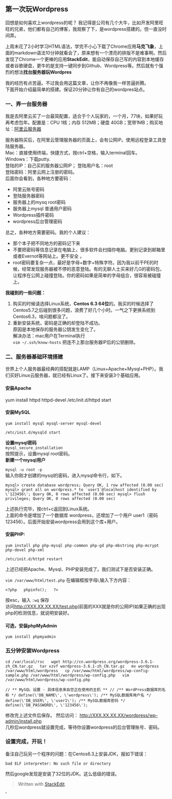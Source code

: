 <h2 class="wmd-title" id="第一次玩wordpress">第一次玩Wordpress</h2> <p>回想是如何喜欢上wordpress的呢？ 我记得是公司有几个大牛，比如开发阿里旺旺的兄弟，他们都有自己的博客，我观察了下，是wordpress搭建的。但一直没时间弄。</p> <p>上周末花了2小时学习HTML语法，学完不小心下载了Chrome应用<strong>马克飞象</strong>，上面的markdown语法10分钟就看会了，原来想有一个漂亮的排版不是难事啊。然后发现了Chrome一个更棒的应用<strong>StackEdit</strong>，能自动保存自己写的内容到本地缓存或者谷歌硬盘，更牛的是支持一键同步到Github、Wordpress等。然后就有个强烈的想法<strong>找台服务器玩Wordpres</strong>  </p> <p>我的经历有点苦逼。不过我会用这篇文章，让你不再像我一样苦逼折腾。 <br> 下面开始介绍最简单的搭建。保证20分钟让你有自己的wordpres站点。  </p> <h3 class="wmd-title" id="一、弄一台服务器">一、弄一台服务器</h3> <p>我是去阿里云买了一台最简配置，适合于个人玩家的，一个月，77块，如果好玩再考虑包年。配置是：CPU 1核；内存 512MB；硬盘 40GB；宽带1MB；购买地址：<a href="http://buy.aliyun.com/">阿里云服务器</a>    </p> <p>服务器购买后，在阿里云管理服务器的页面上，会有公网IP。使用远程登录工具登陆服务器。 <br> Mac：直接使用终端，快捷方式，按ctrl+空格，输入terminal回车。 <br> Windows：下载putty. <br> 登陆的IP：自己买的服务器公网IP； 登陆用户名：root <br> 登陆密码：阿里云网上注册的密码。 <br> 后面你会看到，各种地方要密码：  </p> <ul> <li>阿里云账号密码</li> <li>登陆服务器密码</li> <li>服务器上的mysq root密码</li> <li>服务器上mysql 普通用户密码</li> <li>Wordpress插件密码</li> <li>wordpress后台管理密码</li> </ul> <p>总之，各种地方需要密码。我的个人建议：</p> <ul> <li>那个本子把不同地方的密码记下来</li> <li>不要把密码等信息记录在电脑上，很多软件会扫描你电脑。更别记录到邮箱里或者Evernot等网站上。更不安全  。</li> <li>root密码要复杂一点，最好是字母+数字+特殊字符。因为我以前干PE的时候，经常发现服务器被不停的恶意登陆。有的无聊人士买来好几G的密码包，让程序在公网上碰撞登陆。你的密码如果是简单的字母组合，很容易被碰撞上。</li> </ul> <p><strong>我碰到的一些问题：</strong>  </p> <ol> <li>购买的时候请选择Linux系统，<strong>Centos 6.3  64位</strong>的。我买的时候选择了Centos5.7之后碰到很多问题，浪费了好几个小时。一气之下更换系统到Centos6.3，啥问题都没了。 </li> <li>重新安装系统，密码是正确的却登陆不成功。 <br> 原因是本地保存的服务器公钥发生变化了。 <br> 解决办法：mac用户在Terminal执行 <br> <code>vim ~/.ssh/know-hosts</code> 把连不上那台服务器IP后的公钥删除。</li> </ol> <h3 class="wmd-title" id="二、服务器基础环境搭建">二、服务器基础环境搭建</h3> <p>世界上个人服务器最经典的搭配就是LAMP（Linux+Apache+Mysql+PHP）。我们买好Linux云服务器，就已经有Linux了。接下来安装3个基础应用。</p> <h4 class="wmd-title" id="安装apache">安装Apache</h4> <p>yum install httpd httpd-devel /etc/init.d/httpd start  </p> <h4 class="wmd-title" id="安装mysql">安装MySQL</h4> <p><code>yum install mysql mysql-server mysql-devel</code></p> <p><code>/etc/init.d/mysqld start</code></p> <p><strong>设置mysql密码</strong> <br> <code>mysql_secure_installation</code> <br> 按照提示，设置mysql root密码。 <br> <strong>新建一个mysql用户</strong>    </p> <p><code>mysql -u root -p</code> <br> 输入你刚才创建的mysql的密码，进入mysql命令行，如下。</p> <pre class="prettyprint prettyprinted" style=""><code><span class="pln">mysql</span><span class="pun">&gt;</span><span class="pln"> create database wordpress</span><span class="pun">;</span><span class="pln"> </span><span class="typ">Query</span><span class="pln"> OK</span><span class="pun">,</span><span class="pln"> </span><span class="lit">1</span><span class="pln"> row affected </span><span class="pun">(</span><span class="lit">0.00</span><span class="pln"> sec</span><span class="pun">)</span><span class="pln"> mysql</span><span class="pun">&gt;</span><span class="pln"> grant all on wordpress</span><span class="pun">.*</span><span class="pln"> to </span><span class="str">`user1`</span><span class="lit">@localhost</span><span class="pln"> identified </span><span class="kwd">by</span><span class="pln"> </span><span class="str">\'123456\'</span><span class="pun">;</span><span class="pln"> </span><span class="typ">Query</span><span class="pln"> OK</span><span class="pun">,</span><span class="pln"> </span><span class="lit">0</span><span class="pln"> rows affected </span><span class="pun">(</span><span class="lit">0.00</span><span class="pln"> sec</span><span class="pun">)</span><span class="pln"> mysql</span><span class="pun">&gt;</span><span class="pln"> flush privileges</span><span class="pun">;</span><span class="pln"> </span><span class="typ">Query</span><span class="pln"> OK</span><span class="pun">,</span><span class="pln"> </span><span class="lit">0</span><span class="pln"> rows affected </span><span class="pun">(</span><span class="lit">0.00</span><span class="pln"> sec</span><span class="pun">)</span></code></pre> <p>上述执行完毕，按ctrl+c返回到Linux系统。 <br> 上面的命令是增加了一个数据库 wordpress，还增加了一个用户  user1（密码123456）。后面开始安装wordpress会用到这个库+用户。</p> <h4 class="wmd-title" id="安装php:">安装PHP:</h4> <pre class="prettyprint prettyprinted" style=""><code><span class="pln">yum install php php</span><span class="pun">-</span><span class="pln">mysql php</span><span class="pun">-</span><span class="pln">common php</span><span class="pun">-</span><span class="pln">gd php</span><span class="pun">-</span><span class="pln">mbstring php</span><span class="pun">-</span><span class="pln">mcrypt php</span><span class="pun">-</span><span class="pln">devel php</span><span class="pun">-</span><span class="pln">xml</span></code></pre> <p><code>/etc/init.d/httpd restart</code></p> <p>上述已经把Apache、Mysql、PHP安装完成了。我们测试下是否安装正确。</p> <p><code>vim /var/www/html/test.php</code> 在编辑框按字母i,输入下方内容：  </p> <pre class="prettyprint prettyprinted" style=""><code><span class="pun">&lt;?</span><span class="pln">php   phpinfo</span><span class="pun">();</span><span class="pln">   </span><span class="pun">?&gt;</span></code></pre> <p>按esc，输入   <code>:wq</code> 保存 <br> 访问<a href="http://XXX.XX.XX.XX/test.php">http://XXX.XX.XX.XX/test.php</a>(前面的XXX就是你的公网IP)如果正确的出现php的检测信息，就说明安装好。</p> <h4 class="wmd-title" id="可选，安装phpmyadmin">可选，安装phpMyAdmin</h4> <p><code>yum install phpmyadmin</code>  </p> <h3 class="wmd-title" id="五分钟安装wordpress">五分钟安装Wordpress</h3> <pre class="prettyprint prettyprinted" style=""><code><span class="pln">cd </span><span class="pun">/</span><span class="kwd">var</span><span class="pun">/</span><span class="kwd">local</span><span class="pun">/</span><span class="pln">rsc   wget http</span><span class="pun">:</span><span class="com">//cn.wordpress.org/wordpress-3.6.1-zh_CN.tar.gz  </span><span class="pln"> tar xzvf wordpress</span><span class="pun">-</span><span class="lit">3.6</span><span class="pun">.</span><span class="lit">1</span><span class="pun">-</span><span class="pln">zh_CN</span><span class="pun">.</span><span class="pln">tar</span><span class="pun">.</span><span class="pln">gz   mv wordpress </span><span class="pun">/</span><span class="kwd">var</span><span class="pun">/</span><span class="pln">www</span><span class="pun">/</span><span class="pln">html</span><span class="pun">/</span><span class="pln">wordpress   cp </span><span class="pun">/</span><span class="kwd">var</span><span class="pun">/</span><span class="pln">www</span><span class="pun">/</span><span class="pln">html</span><span class="pun">/</span><span class="pln">wordpress</span><span class="pun">/</span><span class="pln">wp</span><span class="pun">-</span><span class="pln">config</span><span class="pun">-</span><span class="pln">sample</span><span class="pun">.</span><span class="pln">php </span><span class="pun">/</span><span class="kwd">var</span><span class="pun">/</span><span class="pln">www</span><span class="pun">/</span><span class="pln">html</span><span class="pun">/</span><span class="pln">wordpress</span><span class="pun">/</span><span class="pln">wp</span><span class="pun">-</span><span class="pln">config</span><span class="pun">.</span><span class="pln">php   vim </span><span class="pun">/</span><span class="kwd">var</span><span class="pun">/</span><span class="pln">www</span><span class="pun">/</span><span class="pln">html</span><span class="pun">/</span><span class="pln">wordpress</span><span class="pun">/</span><span class="pln">wp</span><span class="pun">-</span><span class="pln">config</span><span class="pun">.</span><span class="pln">php   </span></code></pre> <pre class="prettyprint prettyprinted" style=""><code><span class="com">// ** MySQL 设置 - 具体信息来自您正在使用的主机 ** //</span><span class="pln"> </span><span class="com">/** WordPress数据库的名称 */</span><span class="pln"> define</span><span class="pun">(</span><span class="str">\'DB_NAME\'</span><span class="pun">,</span><span class="pln"> </span><span class="str">\'wordpress\'</span><span class="pun">);</span><span class="pln"> </span><span class="com">/** MySQL数据库用户名 */</span><span class="pln"> define</span><span class="pun">(</span><span class="str">\'DB_USER\'</span><span class="pun">,</span><span class="pln"> </span><span class="str">\'user1\'</span><span class="pun">);</span><span class="pln"> </span><span class="com">/** MySQL数据库密码 */</span><span class="pln"> define</span><span class="pun">(</span><span class="str">\'DB_PASSWORD\'</span><span class="pun">,</span><span class="pln"> </span><span class="str">\'123456\'</span><span class="pun">);</span></code></pre> <p>修改完上述文件后保存。 然后访问： <a href="http://XXX.XX.XX.XX/wordpress/wp-admin/install.php">http://XXX.XX.XX.XX/wordpress/wp-admin/install.php</a> <br> 几秒后wordpress就设置完成，等待你设置wordpress的后台管理账号、密码。</p> <h3 class="wmd-title" id="设置完成，开玩！">设置完成，开玩！</h3> <p>备注自己玩另一个程序的问题：在Centos6.3上安装JDK，报如下错误：</p> <pre class="prettyprint prettyprinted" style=""><code><span class="pln">bad ELF interpreter</span><span class="pun">:</span><span class="pln"> </span><span class="typ">No</span><span class="pln"> such file </span><span class="kwd">or</span><span class="pln"> directory</span></code></pre> <p>然后google发现是安装了32位的JDK。这么低级的错误。</p> <blockquote>   <p>Written with <a href="http://benweet.github.io/stackedit/">StackEdit</a>.</p> </blockquote>'